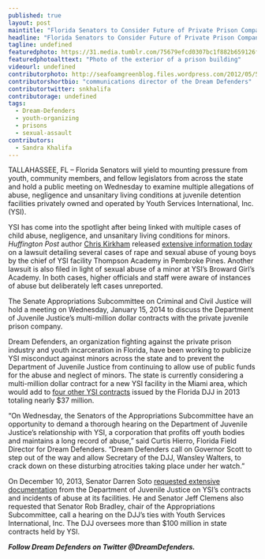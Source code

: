 ```yaml
---
published: true
layout: post
maintitle: "Florida Senators to Consider Future of Private Prison Company In Wake of Sexual Abuse - {Young}ist"
headline: "Florida Senators to Consider Future of Private Prison Company In Wake of Sexual Abuse"
tagline: undefined
featuredphoto: https://31.media.tumblr.com/75679efcd0307bc1f882b659126ffc8e/tumblr_inline_mzczq6jFWE1rkj9dw.jpg
featuredphotoalttext: "Photo of the exterior of a prison building"
videourl: undefined
contributorphoto: http://seafoamgreenblog.files.wordpress.com/2012/05/536028_10150701440332016_559997015_9769390_1439996427_n.jpg
contributorshortbio: "communications director of the Dream Defenders"
contributortwitter: snkhalifa
contributorage: undefined
tags: 
  - Dream-Defenders
  - youth-organizing
  - prisons
  - sexual-assault
contributors:
  - Sandra Khalifa
---
```

TALLAHASSEE, FL – Florida Senators will yield to mounting pressure from youth, community members, and fellow legislators from across the state and hold a public meeting on Wednesday to examine multiple allegations of abuse, negligence and unsanitary living conditions at juvenile detention facilities privately owned and operated by Youth Services International, Inc. (YSI).

YSI has come into the spotlight after being linked with multiple cases of child abuse, negligence, and unsanitary living conditions for minors. *Huffington Post* author [Chris Kirkham](http://www.huffingtonpost.com/chris-kirkham/) released [extensive information today](http://www.huffingtonpost.com/2014/01/13/youth-services-international-lawsuits_n_4589550.html) on a lawsuit detailing several cases of rape and sexual abuse of young boys by the chief of YSI facility Thompson Academy in Pembroke Pines. Another lawsuit is also filed in light of sexual abuse of a minor at YSI’s Broward Girl’s Academy. In both cases, higher officials and staff were aware of instances of abuse but deliberately left cases unreported.

The Senate Appropriations Subcommittee on Criminal and Civil Justice will hold a meeting on Wednesday, January 15, 2014 to discuss the Department of Juvenile Justice’s multi-million dollar contracts with the private juvenile prison company.

Dream Defenders, an organization fighting against the private prison industry and youth incarceration in Florida, have been working to publicize YSI misconduct against minors across the state and to prevent the Department of Juvenile Justice from continuing to allow use of public funds for the abuse and neglect of minors. The state is currently considering a multi-million dollar contract for a new YSI facility in the Miami area, which would add to [four other YSI contracts](http://www.huffingtonpost.com/2013/11/14/youth-services-international-contracts_n_4269869.html) issued by the Florida DJJ in 2013 totaling nearly $37 million.

“On Wednesday, the Senators of the Appropriations Subcommittee have an opportunity to demand a thorough hearing on the Department of Juvenile Justice’s relationship with YSI, a corporation that profits off youth bodies and maintains a long record of abuse,” said Curtis Hierro, Florida Field Director for Dream Defenders. “Dream Defenders call on Governor Scott to step out of the way and allow Secretary of the DJJ, Wansley Walters, to crack down on these disturbing atrocities taking place under her watch.”

On December 10, 2013, Senator Darren Soto [requested extensive documentation](https://www.documentcloud.org/documents/893814-sen-soto-letter.html) from the Department of Juvenile Justice on YSI’s contracts and incidents of abuse at its facilities. He and Senator Jeff Clemens also requested that Senator Rob Bradley, chair of the Appropriations Subcommittee, call a hearing on the DJJ’s ties with Youth Services International, Inc. The DJJ oversees more than $100 million in state contracts held by YSI.

***Follow Dream Defenders on Twitter @DreamDefenders.***
